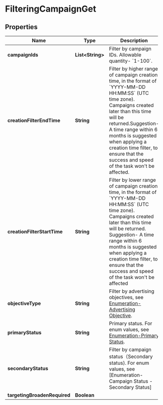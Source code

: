 # FilteringCampaignGet

## Properties
Name | Type | Description | Notes
------------ | ------------- | ------------- | -------------
**campaignIds** | **List&lt;String&gt;** | Filter by campaign IDs. Allowable quantity- &#x60;1-100&#x60;. |  [optional]
**creationFilterEndTime** | **String** | Filter by higher range of campaign creation time, in the format of &#x60;YYYY-MM-DD HH:MM:SS&#x60; (UTC time zone). Campaigns created later than this time will be returned.Suggestion- A time range within 6 months is suggested when applying a creation time filter, to ensure that the success and speed of the task won&#x27;t be affected. |  [optional]
**creationFilterStartTime** | **String** | Filter by lower range of campaign creation time, in the format of &#x60;YYYY-MM-DD HH:MM:SS&#x60; (UTC time zone). Campaigns created later than this time will be returned. Suggestion- A time range within 6 months is suggested when applying a creation time filter, to ensure that the success and speed of the task won&#x27;t be affected |  [optional]
**objectiveType** | **String** | Filter by  advertising objectives, see [Enumeration-Advertising Objective](https://ads.tiktok.com/marketing_api/docs?id&#x3D;1737174886619138). |  [optional]
**primaryStatus** | **String** | Primary status. For enum values, see [Enumeration-Primary Status](https://ads.tiktok.com/marketing_api/docs?id&#x3D;1737174886619138). |  [optional]
**secondaryStatus** | **String** | Filter by campaign status（Secondary status).  For enum values, see [Enumeration- Campaign Status - Secondary Status] |  [optional]
**targetingBroadenRequired** | **Boolean** |  |  [optional]
